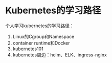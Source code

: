 # Kubernetes的学习路径

个人学习kubernetes的学习路径：

1. Linux的Cgroup和Namespace
2. container runtime和Docker
3. kubernetes101
4. kubernetes周边：helm、ELK、ingress-nginx

